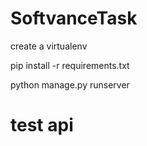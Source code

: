 ﻿# SoftvanceTask
 
create a virtualenv

pip install -r requirements.txt

python manage.py runserver

# test api
